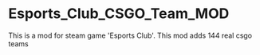 # Esports_Club_CSGO_Team_MOD
This is a mod for steam game 'Esports Club'. This mod adds 144 real csgo teams
